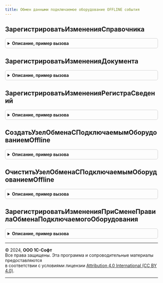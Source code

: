 ```yaml
---
title: Обмен данными подключаемое оборудование OFFLINE события
---
```



## ЗарегистрироватьИзмененияСправочника
<details style="margin: 1em 0; padding: 0.5em; border: 1px solid #ccc; border-radius: 6px;">

<summary style="font-weight: bold; cursor: pointer;">Описание, пример вызова</summary>

```bsl

// Зарегистрировать изменения справочника
//
// Параметры:
//  Источник - СправочникОбъект.ПодключаемоеОборудование,
//             СправочникОбъект.УпаковкиЕдиницыИзмерения,
//             СправочникОбъект.ХарактеристикиНоменклатуры,
//             СправочникОбъект.Номенклатура, СправочникОбъект.ВидыНоменклатуры - Источник.
//  Отказ - Булево - Признак отказа.
//
Процедура ЗарегистрироватьИзмененияСправочника(Источник, Отказ) Экспорт
```

Пример вызова
```bsl
ОбменДаннымиПодключаемоеОборудованиеOfflineСобытия.ЗарегистрироватьИзмененияСправочника(Источник, Отказ) 
```
</details>

## ЗарегистрироватьИзмененияДокумента
<details style="margin: 1em 0; padding: 0.5em; border: 1px solid #ccc; border-radius: 6px;">

<summary style="font-weight: bold; cursor: pointer;">Описание, пример вызова</summary>

```bsl

// Зарегистрировать изменения документа
//
// Параметры:
//  Источник - ДокументОбъект.УстановкаЦенНоменклатуры - Источник.
//  Отказ - Булево - Признак отказа.
//  РежимЗаписи - РежимЗаписиДокумента.
//  РежимПроведения - РежимПроведенияДокумента.
//
Процедура ЗарегистрироватьИзмененияДокумента(Источник, Отказ, РежимЗаписи, РежимПроведения) Экспорт
```

Пример вызова
```bsl
ОбменДаннымиПодключаемоеОборудованиеOfflineСобытия.ЗарегистрироватьИзмененияДокумента(Источник, Отказ, РежимЗаписи, РежимПроведения) 
```
</details>

## ЗарегистрироватьИзмененияРегистраСведений
<details style="margin: 1em 0; padding: 0.5em; border: 1px solid #ccc; border-radius: 6px;">

<summary style="font-weight: bold; cursor: pointer;">Описание, пример вызова</summary>

```bsl

// Зарегистрировать изменения регистра сведений
//
// Параметры:
//  Источник - РегистрСведенийНаборЗаписей.ЦеныНоменклатуры, РегистрСведенийНаборЗаписей.ШтрихкодыНоменклатуры - Источник.
//  Отказ - Булево - Признак отказа.
//  Замещение - Булево.
//
Процедура ЗарегистрироватьИзмененияРегистраСведений(Источник, Отказ, Замещение) Экспорт
```

Пример вызова
```bsl
ОбменДаннымиПодключаемоеОборудованиеOfflineСобытия.ЗарегистрироватьИзмененияРегистраСведений(Источник, Отказ, Замещение) 
```
</details>

## СоздатьУзелОбменаСПодключаемымОборудованиемOffline
<details style="margin: 1em 0; padding: 0.5em; border: 1px solid #ccc; border-radius: 6px;">

<summary style="font-weight: bold; cursor: pointer;">Описание, пример вызова</summary>

```bsl

// Создать узел обмена с подключаемым оборудованием OFFLINE
//
// Параметры:
//  Источник - СправочникОбъект.ПодключаемоеОборудование - Источник.
//  Отказ - Булево - Признак отказа.
//
Процедура СоздатьУзелОбменаСПодключаемымОборудованиемOffline(Источник, Отказ) Экспорт
```

Пример вызова
```bsl
ОбменДаннымиПодключаемоеОборудованиеOfflineСобытия.СоздатьУзелОбменаСПодключаемымОборудованиемOffline(Источник, Отказ) 
```
</details>

## ОчиститьУзелОбменаСПодключаемымОборудованиемOffline
<details style="margin: 1em 0; padding: 0.5em; border: 1px solid #ccc; border-radius: 6px;">

<summary style="font-weight: bold; cursor: pointer;">Описание, пример вызова</summary>

```bsl

// Очистить узел обмена с подключаемым оборудованием OFFLINE.
//
// Параметры:
//  Источник - СправочникОбъект.ПодключаемоеОборудование - Источник.
//  ОбъектКопирования - СправочникОбъект.ПодключаемоеОборудование - Объект копирования.
//
Процедура ОчиститьУзелОбменаСПодключаемымОборудованиемOffline(Источник, ОбъектКопирования) Экспорт
```

Пример вызова
```bsl
ОбменДаннымиПодключаемоеОборудованиеOfflineСобытия.ОчиститьУзелОбменаСПодключаемымОборудованиемOffline(Источник, ОбъектКопирования) 
```
</details>

## ЗарегистрироватьИзмененияПриСменеПравилаОбменаПодключаемогоОборудования
<details style="margin: 1em 0; padding: 0.5em; border: 1px solid #ccc; border-radius: 6px;">

<summary style="font-weight: bold; cursor: pointer;">Описание, пример вызова</summary>

```bsl

// Зарегистрировать изменения при смене правила обмена подключаемого оборудования.
//
// Параметры:
//  Источник - СправочникОбъект.ПодключаемоеОборудование - Источник.
//  Отказ - Булево - Отказ.
//
Процедура ЗарегистрироватьИзмененияПриСменеПравилаОбменаПодключаемогоОборудования(Источник, Отказ) Экспорт
```

Пример вызова
```bsl
ОбменДаннымиПодключаемоеОборудованиеOfflineСобытия.ЗарегистрироватьИзмененияПриСменеПравилаОбменаПодключаемогоОборудования(Источник, Отказ) 
```
</details>

---

© 2024, **ООО 1С-Софт**  
Все права защищены. Эта программа и сопроводительные материалы предоставляются  
в соответствии с условиями лицензии [Attribution 4.0 International (CC BY 4.0)](https://creativecommons.org/licenses/by/4.0/legalcode).

---
